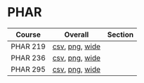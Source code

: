 # PHAR

| Course | Overall | Section |
| ------ | ------- | ------- |
| PHAR 219 | [csv](https://github.com/UCSD-Historical-Enrollment-Data/2025Fall/blob/main/overall/PHAR%20219.csv), [png](https://raw.githubusercontent.com/UCSD-Historical-Enrollment-Data/2025Fall/main/plot_overall/PHAR%20219.png), [wide](https://raw.githubusercontent.com/UCSD-Historical-Enrollment-Data/2025Fall/main/plot_overall_wide/PHAR%20219.png) |  |
| PHAR 236 | [csv](https://github.com/UCSD-Historical-Enrollment-Data/2025Fall/blob/main/overall/PHAR%20236.csv), [png](https://raw.githubusercontent.com/UCSD-Historical-Enrollment-Data/2025Fall/main/plot_overall/PHAR%20236.png), [wide](https://raw.githubusercontent.com/UCSD-Historical-Enrollment-Data/2025Fall/main/plot_overall_wide/PHAR%20236.png) |  |
| PHAR 295 | [csv](https://github.com/UCSD-Historical-Enrollment-Data/2025Fall/blob/main/overall/PHAR%20295.csv), [png](https://raw.githubusercontent.com/UCSD-Historical-Enrollment-Data/2025Fall/main/plot_overall/PHAR%20295.png), [wide](https://raw.githubusercontent.com/UCSD-Historical-Enrollment-Data/2025Fall/main/plot_overall_wide/PHAR%20295.png) |  |
